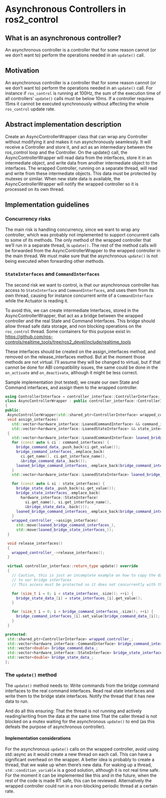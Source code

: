 # Asynchronous Controllers in ros2_control

## What is an asynchronous controller?

An asynchronous controller is a controller that for some reason cannot (or we don’t want to) perform the operations needed in an `update()` call.

## Motivation

An asynchronous controller is a controller that for some reason cannot (or we don’t want to) perform the operations needed in an `update()` call.
For instance if `ros_control` is running at 100Hz, the sum of the execution time of all controllers' `update()` calls must be below 10ms. If a controller requires 15ms it cannot be executed synchronously without affecting the whole `ros_control` update rate.

## Abstract implementation description
Create an AsyncControllerWrapper class that can wrap any Controller without modifying it and makes it run asynchronously seamlessly.
It will receive a Controller and store it, and act as an intermediary between the ros_control loop and the Controller.
On the update() call, the AsyncControllerWrapper will read data from the interfaces, store it in an intermediate object, and write data from another intermediate object to the interfaces.
The wrapped Controller, running on a separate thread, will read and write from these intermediate objects.
This data must be protected by mutexes or similar.
When new state data is available, the AsyncControllerWrapper will notify the wrapped controller so it is processed on its own thread.

## Implementation guidelines

### Concurrency risks
The main risk is handling concurrency, since we want to wrap any controller, which was probably not implemented to support concurrent calls to some of its methods.
The only method of the wrapped controller that we’ll run in a separate thread, is `update()`.
The rest of the method calls will be forwarded from the AsyncControllerWrapper to the wrapped controller in the main thread.
We must make sure that the asynchronous `update()` is not being executed when forwarding other methods.

### `StateInterfaces` and `CommandInterfaces`
The second risk we want to control, is that our asynchronous controller has access to `StateInterface` and `CommandInterfaces`, and uses them from its own thread, causing for instance concurrent write of a `CommandInterface` while the Actuator is reading it.

To avoid this, we can create intermediate Interfaces, stored in the AsyncControllerWrapper, that act as a bridge between the wrapped controller and the real State and Command Interfaces.
This bridge should allow thread safe data storage, and non blocking operations on the `ros_control` thread. Some containers for this purpose exist in: https://github.com/ros-controls/realtime_tools/tree/ros2_devel/include/realtime_tools

These interfaces should be created on the assign_interfaces method, and removed on the release_interfaces method. But at the moment those methods are not virtual.
I’ll assume they will be changed to virtual, but if that cannot be done for ABI compatibility issues, the same could be done in the `on_activate` and `on_deactivate`, although it might be less correct.

Sample implementation (not tested), we create our own State and Command interfaces, and assign them to the wrapped controller.

```c++
using ControllerInterface = controller_interface::ControllerInterface;
class AsyncControllerWrapper : public controller_interface::ControllerInterface
{
public:
 AsyncControllerWrapper(std::shared_ptr<ControllerInterface> wrapped_controller);
 void assign_interfaces(
   std::vector<hardware_interface::LoanedCommandInterface> && command_interfaces,
   std::vector<hardware_interface::LoanedStateInterface> && state_interfaces)
 {
   std::vector<hardware_interface::LoanedCommandInterface> loaned_bridge_command_interfaces_;
   for (const auto & ci : command_interfaces) {
     bridge_command_data_.push_back(ci.get_value());
     bridge_command_interfaces_.emplace_back(
       ci.get_name(), ci.get_interface_name(),
       &bridge_command_data_.back());
     loaned_bridge_command_interfaces_.emplace_back(bridge_command_interfaces_.back());
   }
   std::vector<hardware_interface::LoanedStateInterface> loaned_bridge_state_interfaces_;

   for (const auto & si : state_interfaces) {
     bridge_state_data_.push_back(si.get_value());
     bridge_state_interfaces_.emplace_back(
       hardware_interface::StateInterface(
         si.get_name(), si.get_interface_name(),
         &bridge_state_data_.back()));
     loaned_bridge_command_interfaces_.emplace_back(bridge_command_interfaces_.back());
   }
   wrapped_controller_->assign_interfaces(
     std::move(loaned_bridge_command_interfaces_),
     std::move(loaned_bridge_state_interfaces_));
 }

 void release_interfaces()
 {
   wrapped_controller_->release_interfaces();
 }

 virtual controller_interface::return_type update() override
 {
   // Caution, this is just an incomplete example on how to copy the data from the real interfaces
   // to our bridge interfaces
   // This access must be protected so it does not concurrently with the asynchronous update()

   for (size_t i = 0; i < state_interfaces_.size(); ++i) {
     bridge_state_data_[i] = state_interfaces_[i].get_value();
   }

   for (size_t i = 0; i < bridge_command_interfaces_.size(); ++i) {
     bridge_command_interfaces_[i].set_value(bridge_command_data_[i]);
   }
 }

protected:
 std::shared_ptr<ControllerInterface> wrapped_controller_;
 std::vector<hardware_interface::CommandInterface> bridge_command_interfaces_;
 std::vector<double> bridge_command_data_;
 std::vector<hardware_interface::StateInterface> bridge_state_interfaces_;
 std::vector<double> bridge_state_data_;
};
```

### The `update()` method
The `update()` method needs to:
Write commands from the bridge command interfaces to the real command interfaces.
Read real state interfaces and write them to the bridge state interfaces.
Notify the thread that it has new data to run.

And do all this ensuring:
That the thread is not running and actively reading/writing from the data at the same time
That the caller thread is not blocked on a mutex waiting for the asynchronous `update()` to end (as this defeats the purpose of asynchronous controller).


#### Implementation considerations
For the asynchronous `update()` calls on the wrapped controller, avoid using std::async as it would create a new thread on each call. This can have a significant overhead on the wrapper.
A better idea is probably to create a thread, that we wake up when there’s new data.
For waking up a thread, `std::condition_variable` is a good solution, although it is not real time safe. For the moment it can be implemented like this and in the future, when the rest of the code is made RT safe, this can be reviewed.
Alternatively the wrapped controller could run in a non-blocking periodic thread at a certain rate.
